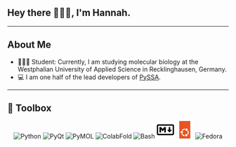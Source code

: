 <h2>Hey there 🙋🏻‍♀️, I'm Hannah.</h2>

---
## About Me
- 👩🏻‍💻 Student: Currently, I am studying molecular biology at the Westphalian University of Applied Science in Recklinghausen, Germany.
- 💻 I am one half of the lead developers of [PySSA](https://github.com/urban233/PySSA).
  
---
## 🧰 Toolbox
<p align="center">
  <img src="https://www.vectorlogo.zone/logos/python/python-icon.svg" alt="Python" width="40" height="40"/>
  <img src="https://camo.githubusercontent.com/a66286465acfe2746086a68f894b7a057e86acf6298c0473f7a95861aea99af7/68747470733a2f2f75706c6f61642e77696b696d656469612e6f72672f77696b6970656469612f636f6d6d6f6e732f652f65362f507974686f6e5f616e645f51742e737667" alt="PyQt" width="40" height="40"/>
  <img src="https://github.com/schrodinger/pymol-open-source/blob/master/data/pymol/icons/icon2.svg" alt="PyMOL" width="40" height="40"/>
  <img src="https://raw.githubusercontent.com/sokrypton/ColabFold/main/.github/ColabFold_Marv_Logo.png" alt="ColabFold" width="40" height="40"/>
  <img src="https://www.vectorlogo.zone/logos/gnu_bash/gnu_bash-icon.svg" alt="Bash" width="40" height="40"/>
  <img src="https://github.com/devicons/devicon/blob/master/icons/markdown/markdown-original.svg" alt="Markdown" width="40" height="40"/>
  <img src="https://github.com/devicons/devicon/blob/master/icons/ubuntu/ubuntu-plain.svg" alt="Ubuntu" width="40" height="40"/>
  <img src="https://upload.wikimedia.org/wikipedia/commons/3/3f/Fedora_logo.svg" alt="Fedora" width="40" height="40"/>
</p>
<br/>


